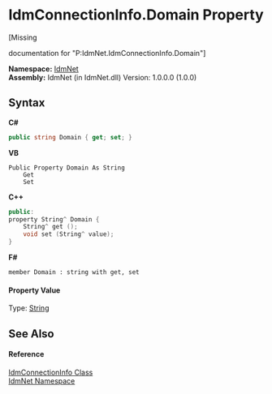 # IdmConnectionInfo.Domain Property 
 

\[Missing <summary> documentation for "P:IdmNet.IdmConnectionInfo.Domain"\]

**Namespace:**&nbsp;<a href="N_IdmNet">IdmNet</a><br />**Assembly:**&nbsp;IdmNet (in IdmNet.dll) Version: 1.0.0.0 (1.0.0)

## Syntax

**C#**<br />
``` C#
public string Domain { get; set; }
```

**VB**<br />
``` VB
Public Property Domain As String
	Get
	Set
```

**C++**<br />
``` C++
public:
property String^ Domain {
	String^ get ();
	void set (String^ value);
}
```

**F#**<br />
``` F#
member Domain : string with get, set

```


#### Property Value
Type: <a href="http://msdn2.microsoft.com/en-us/library/s1wwdcbf" target="_blank">String</a>

## See Also


#### Reference
<a href="T_IdmNet_IdmConnectionInfo">IdmConnectionInfo Class</a><br /><a href="N_IdmNet">IdmNet Namespace</a><br />